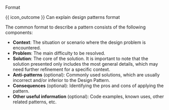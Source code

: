 <span id="title">Format</span>

<span id="prereqs"></span>

<span id="outcomes">{{ icon_outcome }} Can explain design patterns format</span>

<div id="body">

The common format to describe a pattern consists of the following components:

* **Context**: The situation or scenario where the design problem is encountered.
* **Problem**: The main difficulty to be resolved.
* **Solution**: The core of the solution. It is important to note that the solution presented only includes the most general details, which may need further refinement for a specific context.
* **Anti-patterns** (optional): Commonly used solutions, which are usually incorrect and/or inferior to the Design Pattern.
* **Consequences** (optional): Identifying the pros and cons of applying the pattern.
* **Other useful information** (optional): Code examples, known uses, other related patterns, etc.

</div>

<div id="extras">

<include src="exercises.md" />

</div>